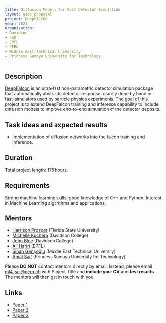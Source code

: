 ```yaml
---
title: Diffusion Models for Fast Detector Simulation
layout: gsoc_proposal
project: DeepFALCON
year: 2023
organization: 
- Davidson
- FSU
- EPFL
- CERN
- Middle East Technical University
- Princess Sumaya University for Technology
---
```


## Description
[DeepFalcon](https://ml4physicalsciences.github.io/2020/files/NeurIPS_ML4PS_2020_138.pdf) is an ultra-fast non-parametric detector simulation package that automatically abstracts detector response, usually done by hand in fast-simulators used by particle physics experiments. The goal of this project is to extend DeepFalcon training and inference capability to include diffusion models to improve end-to-end simulation of the detector deposits.

## Task ideas and expected results
  * Implementation of diffusion networks into the falcon training and inference.

## Duration

Total project length: 175 hours.

<!-- ## Test

Please use this [link](https://docs.google.com/document/d/1D-4baai481dNyUHBPtTUSQjBT2Qfrw4s/edit?usp=sharing&ouid=103538884238549030751&rtpof=true&sd=true
) to access the test for this project. -->

## Requirements
Strong machine learning skills, good knowledge of C++ and Python. Interest in Machine Learning algorithms and applications.

## Mentors 
  * [Harrison Prosper](mailto:ml4-sci@cern.ch) (Florida State University)
  * [Michelle Kuchera](mailto:ml4-sci@cern.ch) (Davidson College) 
  * [John Blue](mailto:ml4-sci@cern.ch) (Davidson College)
  * [Ali Hariri](mailto:ml4-sci@cern.ch) (EPFL)
  * [Sinan Gençoğlu](mailto:ml4-sci@cern.ch) (Middle East Technical University)
  * [Amal Saif](mailto:ml4-sci@cern.ch) (Princess Sumaya University for Technology)
  
Please **DO NOT** contact mentors directly by email. Instead, please email [ml4-sci@cern.ch](mailto:ml4-sci@cern.ch) with Project Title and **include your CV** and **test results**. The mentors will then get in touch with you.

## Links
  * [Paper 1](https://arxiv.org/abs/2104.01725)
  * [Paper 2](https://ml4physicalsciences.github.io/2020/files/NeurIPS_ML4PS_2020_138.pdf)
  * [Paper 3](https://arxiv.org/abs/1605.02684)
